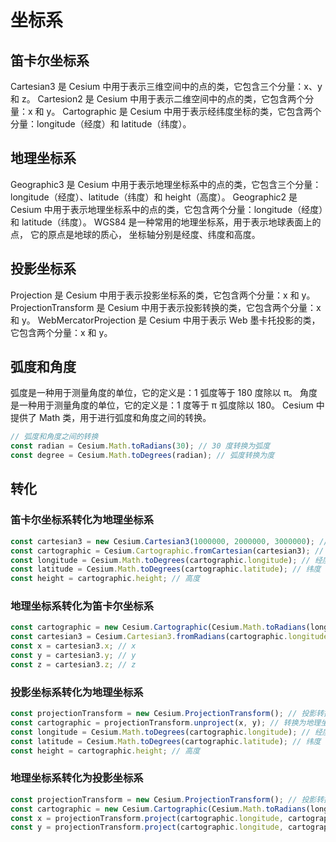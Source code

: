 # 坐标系

## 笛卡尔坐标系
Cartesian3 是 Cesium 中用于表示三维空间中的点的类，它包含三个分量：x、y 和 z。
Cartesion2 是 Cesium 中用于表示二维空间中的点的类，它包含两个分量：x 和 y。
Cartographic 是 Cesium 中用于表示经纬度坐标的类，它包含两个分量：longitude（经度）和 latitude（纬度）。

## 地理坐标系
Geographic3 是 Cesium 中用于表示地理坐标系中的点的类，它包含三个分量：longitude（经度）、latitude（纬度）和 height（高度）。
Geographic2 是 Cesium 中用于表示地理坐标系中的点的类，它包含两个分量：longitude（经度）和 latitude（纬度）。
WGS84 是一种常用的地理坐标系，用于表示地球表面上的点， 它的原点是地球的质心， 坐标轴分别是经度、纬度和高度。

## 投影坐标系
Projection 是 Cesium 中用于表示投影坐标系的类，它包含两个分量：x 和 y。
ProjectionTransform 是 Cesium 中用于表示投影转换的类，它包含两个分量：x 和 y。
WebMercatorProjection 是 Cesium 中用于表示 Web 墨卡托投影的类，它包含两个分量：x 和 y。

## 弧度和角度
弧度是一种用于测量角度的单位，它的定义是：1 弧度等于 180 度除以 π。
角度是一种用于测量角度的单位，它的定义是：1 度等于 π 弧度除以 180。
Cesium 中提供了 Math 类，用于进行弧度和角度之间的转换。
```js
// 弧度和角度之间的转换
const radian = Cesium.Math.toRadians(30); // 30 度转换为弧度
const degree = Cesium.Math.toDegrees(radian); // 弧度转换为度
```

## 转化
### 笛卡尔坐标系转化为地理坐标系
```js
const cartesian3 = new Cesium.Cartesian3(1000000, 2000000, 3000000); // 笛卡尔坐标
const cartographic = Cesium.Cartographic.fromCartesian(cartesian3); // 转换为地理坐标
const longitude = Cesium.Math.toDegrees(cartographic.longitude); // 经度
const latitude = Cesium.Math.toDegrees(cartographic.latitude); // 纬度
const height = cartographic.height; // 高度
```
### 地理坐标系转化为笛卡尔坐标系
```js
const cartographic = new Cesium.Cartographic(Cesium.Math.toRadians(longitude), Cesium.Math.toRadians(latitude), height); // 地理坐标
const cartesian3 = Cesium.Cartesian3.fromRadians(cartographic.longitude, cartographic.latitude, cartographic.height); // 转换为笛卡尔坐标
const x = cartesian3.x; // x    
const y = cartesian3.y; // y
const z = cartesian3.z; // z
```
### 投影坐标系转化为地理坐标系
```js
const projectionTransform = new Cesium.ProjectionTransform(); // 投影转换
const cartographic = projectionTransform.unproject(x, y); // 转换为地理坐标
const longitude = Cesium.Math.toDegrees(cartographic.longitude); // 经度
const latitude = Cesium.Math.toDegrees(cartographic.latitude); // 纬度
const height = cartographic.height; // 高度
```
### 地理坐标系转化为投影坐标系
```js
const projectionTransform = new Cesium.ProjectionTransform(); // 投影转换
const cartographic = new Cesium.Cartographic(Cesium.Math.toRadians(longitude), Cesium.Math.toRadians(latitude), height); // 地理坐标
const x = projectionTransform.project(cartographic.longitude, cartographic.latitude); // 转换为投影坐标
const y = projectionTransform.project(cartographic.longitude, cartographic.latitude); // 转换为投影坐标
```

